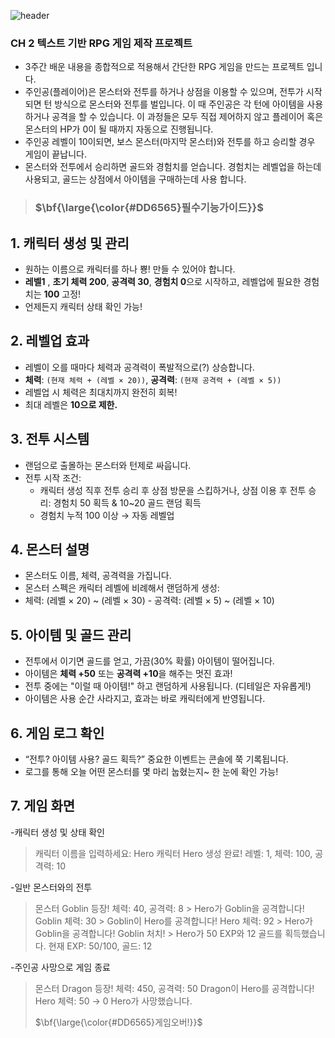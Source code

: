 ![header](https://capsule-render.vercel.app/api?type=wave&color=auto&height=300&section=header&text=1IDIOT3&fontSize=100) 

### CH 2 텍스트 기반 RPG 게임 제작 프로젝트
- 3주간 배운 내용을 종합적으로 적용해서 간단한 RPG 게임을 만드는 프로젝트 입니다.
- 주인공(플레이어)은 몬스터와 전투를 하거나 상점을 이용할 수 있으며, 전투가 시작되면 턴 방식으로 몬스터와 전투를 벌입니다. 이 때 주인공은 각 턴에 아이템을 사용하거나 공격을 할 수 있습니다. 이 과정들은 모두 직접 제어하지 않고 플레이어 혹은 몬스터의 HP가 0이 될 때까지 자동으로 진행됩니다.
- 주인공 레벨이 10이되면, 보스 몬스터(마지막 몬스터)와 전투를 하고 승리할 경우 게임이 끝납니다.
- 몬스터와 전투에서 승리하면 골드와 경험치를 얻습니다. 경험치는 레벨업을 하는데 사용되고, 골드는 상점에서 아이템을 구매하는데 사용 합니다.


>###  <p>$\bf{\large{\color{#DD6565}필수기능가이드}}$</p>


## 1. **캐릭터 생성 및 관리**
- 원하는 이름으로 캐릭터를 하나 뿅! 만들 수 있어야 합니다.
- __레벨1__ ,  **초기 체력 200**, **공격력 30**, **경험치 0**으로 시작하고, 레벨업에 필요한 경험치는 **100** 고정!
 - 언제든지 캐릭터 상태 확인 가능!


## 2. **레벨업 효과**
  - 레벨이 오를 때마다 체력과 공격력이 폭발적으로(?) 상승합니다.
  - **체력**: `(현재 체력 + (레벨 × 20))`, **공격력**: `(현재 공격력 + (레벨 × 5))`
  - 레벨업 시 체력은 최대치까지 완전히 회복!
  - 최대 레벨은 **10으로 제한.**


## 3. **전투 시스템**
  - 랜덤으로 출몰하는 몬스터와 턴제로 싸웁니다.
  - 전투 시작 조건:
     -  캐릭터 생성 직후
    전투 승리 후 상점 방문을 스킵하거나, 
    상점 이용 후 전투 승리: 경험치 50 획득 & 10~20 골드 랜덤 획득
    - 경험치 누적 100 이상 → 자동 레벨업

## 4. **몬스터 설명**
  - 몬스터도 이름, 체력, 공격력을 가집니다.
  - 몬스터 스펙은 캐릭터 레벨에 비례해서 랜덤하게 생성:
   - 체력: (레벨 × 20) ~ (레벨 × 30)
    - 공격력: (레벨 × 5) ~ (레벨 × 10)

## 5. **아이템 및 골드 관리**
 - 전투에서 이기면 골드를 얻고, 가끔(30% 확률) 아이템이 떨어집니다.
  - 아이템은 **체력 +50** 또는 **공격력 +10**을 해주는 멋진 효과!
  - 전투 중에는 "이럴 때 아이템!" 하고 랜덤하게 사용됩니다. (디테일은 자유롭게!)
  - 아이템은 사용 순간 사라지고, 효과는 바로 캐릭터에게 반영됩니다.

## 6. **게임 로그 확인**
  - “전투? 아이템 사용? 골드 획득?” 중요한 이벤트는 콘솔에 쭉 기록됩니다.
  - 로그를 통해 오늘 어떤 몬스터를 몇 마리 눕혔는지~ 한 눈에 확인 가능!

## 7. **게임 화면**    
-캐릭터 생성 및 상태 확인
        
   > 캐릭터 이름을 입력하세요: Hero
   > 캐릭터 Hero 생성 완료! 레벨: 1, 체력: 100, 공격력: 10
        
-일반 몬스터와의 전투
        
   > 몬스터 Goblin 등장! 체력: 40, 공격력: 8
        > Hero가 Goblin을 공격합니다! Goblin 체력: 30
        > Goblin이 Hero를 공격합니다! Hero 체력: 92
        > Hero가 Goblin을 공격합니다! Goblin 처치!
        > Hero가 50 EXP와 12 골드를 획득했습니다. 현재 EXP: 50/100, 골드: 12
        
   -주인공 사망으로 게임 종료
        
   > 몬스터 Dragon 등장! 체력: 450, 공격력: 50
        Dragon이 Hero를 공격합니다! Hero 체력: 50 → 0
        Hero가 사망했습니다. <p>$\bf{\large{\color{#DD6565}게임오버!}}$</p>
        
